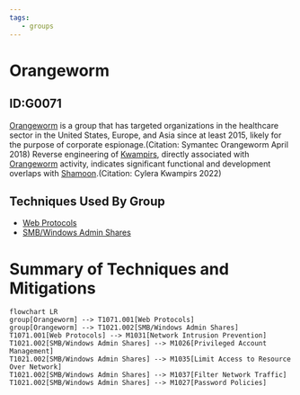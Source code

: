 ```yaml
---
tags:
   - groups
---
```

# Orangeworm
## ID:G0071
[Orangeworm](groups/G0071) is a group that has targeted organizations in the healthcare sector in the United States, Europe, and Asia since at least 2015, likely for the purpose of corporate espionage.(Citation: Symantec Orangeworm April 2018) Reverse engineering of [Kwampirs](software/S0236), directly associated with [Orangeworm](groups/G0071) activity, indicates significant functional and development overlaps with [Shamoon](software/S0140).(Citation: Cylera Kwampirs 2022)
## Techniques Used By Group
* [Web Protocols](techniques/T1071/001)
* [SMB/Windows Admin Shares](techniques/T1021/002)

# Summary of Techniques and Mitigations
```mermaid
flowchart LR
group[Orangeworm] --> T1071.001[Web Protocols]
group[Orangeworm] --> T1021.002[SMB/Windows Admin Shares]
T1071.001[Web Protocols] --> M1031[Network Intrusion Prevention]
T1021.002[SMB/Windows Admin Shares] --> M1026[Privileged Account Management]
T1021.002[SMB/Windows Admin Shares] --> M1035[Limit Access to Resource Over Network]
T1021.002[SMB/Windows Admin Shares] --> M1037[Filter Network Traffic]
T1021.002[SMB/Windows Admin Shares] --> M1027[Password Policies]
```